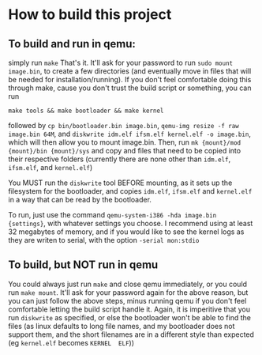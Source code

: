 # How to build this project

## To build and run in qemu:

simply run `make` That's it. It'll ask for your password to run `sudo mount image.bin`, to create a few directories (and eventually move in files that will be needed for installation/running). If you don't feel comfortable doing this through make, cause you don't trust the build script or something, you can run

`make tools && make bootloader && make kernel`

followed by `cp bin/bootloader.bin image.bin`, `qemu-img resize -f raw image.bin 64M`, and `diskwrite idm.elf ifsm.elf kernel.elf -o image.bin`, which will then allow you to mount image.bin. Then, run `mk {mount}/mod {mount}/bin {mount}/sys` and copy and files that need to be copied into their respective folders (currently there are none other than `idm.elf`, `ifsm.elf`, and `kernel.elf`)

You MUST run the `diskwrite` tool BEFORE mounting, as it sets up the filesystem for the bootloader, and copies `idm.elf`, `ifsm.elf` and `kernel.elf` in a way that can be read by the bootloader.

To run, just use the command `qemu-system-i386 -hda image.bin {settings}`, with whatever settings you choose. I recommend using at least 32 megabytes of memory, and if you would like to see the kernel logs as they are writen to serial, with the option `-serial mon:stdio`

## To build, but NOT run in qemu

You could always just run `make` and close qemu immediately, or you could run `make mount`. It'll ask for your password again for the above reason, but you can just follow the above steps, minus running qemu if you don't feel comfortable letting the build script handle it. Again, it is imperitive that you run `diskwrite` as specified, or else the bootloader won't be able to find the files (as linux defaults to long file names, and my bootloader does not support them, and the short filenames are in a different style than expected (eg `kernel.elf` becomes `KERNEL  ELF`))
